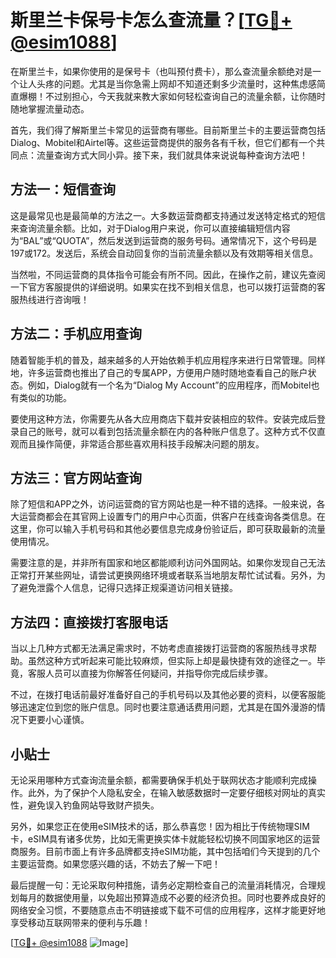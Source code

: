 # 斯里兰卡保号卡怎么查流量？[[TG💪+ @esim1088](https://t.me/s/esim1088)]

在斯里兰卡，如果你使用的是保号卡（也叫预付费卡），那么查流量余额绝对是一个让人头疼的问题。尤其是当你急需上网却不知道还剩多少流量时，这种焦虑感简直爆棚！不过别担心，今天我就来教大家如何轻松查询自己的流量余额，让你随时随地掌握流量动态。

首先，我们得了解斯里兰卡常见的运营商有哪些。目前斯里兰卡的主要运营商包括Dialog、Mobitel和Airtel等。这些运营商提供的服务各有千秋，但它们都有一个共同点：流量查询方式大同小异。接下来，我们就具体来说说每种查询方法吧！

## 方法一：短信查询

这是最常见也是最简单的方法之一。大多数运营商都支持通过发送特定格式的短信来查询流量余额。比如，对于Dialog用户来说，你可以直接编辑短信内容为“BAL”或“QUOTA”，然后发送到运营商的服务号码。通常情况下，这个号码是197或172。发送后，系统会自动回复你的当前流量余额以及有效期等相关信息。

当然啦，不同运营商的具体指令可能会有所不同。因此，在操作之前，建议先查阅一下官方客服提供的详细说明。如果实在找不到相关信息，也可以拨打运营商的客服热线进行咨询哦！

## 方法二：手机应用查询

随着智能手机的普及，越来越多的人开始依赖手机应用程序来进行日常管理。同样地，许多运营商也推出了自己的专属APP，方便用户随时随地查看自己的账户状态。例如，Dialog就有一个名为“Dialog My Account”的应用程序，而Mobitel也有类似的功能。

要使用这种方法，你需要先从各大应用商店下载并安装相应的软件。安装完成后登录自己的账号，就可以看到包括流量余额在内的各种账户信息了。这种方式不仅直观而且操作简便，非常适合那些喜欢用科技手段解决问题的朋友。

## 方法三：官方网站查询

除了短信和APP之外，访问运营商的官方网站也是一种不错的选择。一般来说，各大运营商都会在其官网上设置专门的用户中心页面，供客户在线查询各类信息。在这里，你可以输入手机号码和其他必要信息完成身份验证后，即可获取最新的流量使用情况。

需要注意的是，并非所有国家和地区都能顺利访问外国网站。如果你发现自己无法正常打开某些网址，请尝试更换网络环境或者联系当地朋友帮忙试试看。另外，为了避免泄露个人信息，记得只选择正规渠道访问相关链接。

## 方法四：直接拨打客服电话

当以上几种方式都无法满足需求时，不妨考虑直接拨打运营商的客服热线寻求帮助。虽然这种方式听起来可能比较麻烦，但实际上却是最快捷有效的途径之一。毕竟，客服人员可以直接为你解答任何疑问，并指导你完成后续步骤。

不过，在拨打电话前最好准备好自己的手机号码以及其他必要的资料，以便客服能够迅速定位到您的账户信息。同时也要注意通话费用问题，尤其是在国外漫游的情况下更要小心谨慎。

## 小贴士

无论采用哪种方式查询流量余额，都需要确保手机处于联网状态才能顺利完成操作。此外，为了保护个人隐私安全，在输入敏感数据时一定要仔细核对网址的真实性，避免误入钓鱼网站导致财产损失。

另外，如果您正在使用eSIM技术的话，那么恭喜您！因为相比于传统物理SIM卡，eSIM具有诸多优势，比如无需更换实体卡就能轻松切换不同国家地区的运营商服务。目前市面上有许多品牌都支持eSIM功能，其中包括咱们今天提到的几个主要运营商。如果您感兴趣的话，不妨去了解一下吧！

最后提醒一句：无论采取何种措施，请务必定期检查自己的流量消耗情况，合理规划每月的数据使用量，以免超出预算造成不必要的经济负担。同时也要养成良好的网络安全习惯，不要随意点击不明链接或下载不可信的应用程序，这样才能更好地享受移动互联网带来的便利与乐趣！

[[TG💪+ @esim1088](https://t.me/s/esim1088) ![Image](https://i.postimg.cc/4NQfJmqS/Snipaste-2025-05-13-00-14-12.png)]